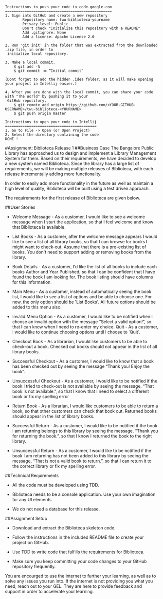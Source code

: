 ```
Instructions to push your code to code.google.com
=================================================
1. Sign into GitHub and create a new repository
        Repository name: twu-biblioteca-yourname
        Privacy level: Public
        Don't check "Initialize this repository with a README"
        Add .gitignore: None
        Add a license: Apache License 2.0

2. Run 'git init' in the folder that was extracted from the downloaded .zip file, in order to
 initialize local repository.

3. Make a local commit.
    $ git add -A
    $ git commit -m “Initial commit”

(Dont forget to add the hidden .idea folder, as it will make opening your project in Intellij easier.)

4. After you are done with the local commit, you can share your code with "The World" by pushing it to your
 GitHub repository.
    $ git remote add origin https://github.com/<YOUR-GITHUB-USERNAME>/twu-biblioteca-<YOURNAME>
    $ git push origin master

Instructions to open your code in Intellij
==========================================
1. Go to File -> Open (or Open Project)
2. Select the directory containing the code
DONE !
```


#Assignment: Biblioteca Release 1
##Business Case
The Bangalore Public Library has approached us to design and implement a Library Management System for them. Based on their requirements, we have decided to develop a new system named Biblioteca. Since the library has a large list of requirements, we will be making multiple releases of Biblioteca, with each release incrementally adding more functionality. 

In order to easily add more functionality in the future as well as maintain a high level of quality, Biblioteca will be built using a test driven approach.

The requirements for the first release of Biblioteca are given below.

##User Stories
- Welcome Message  - As a customer, I would like to see a welcome message when I start the application, so that I feel welcome and know that Biblioteca is available.

- List Books - As a customer, after the welcome message appears I would like to see a list of all library books, so that I can browse for books I might want to check-out. Assume that there is a pre-existing list of books. You don't need to support adding or removing books from the library.

- Book Details - As a customer, I'd like the list of all books to include each books Author and Year Published, so that I can be confident that I have found the book I am looking for. The book listing should have columns for this information.

- Main Menu  - As a customer, instead of automatically seeing the book list, I would like to see a list of options and be able to choose one. For now, the only option should be 'List Books'. All future options should be added to this menu also.

- Invalid Menu Option - As a customer, I would like to be notified when I choose an invalid option with the message “Select a valid option!”, so that I can know when I need to re-enter my choice.
Quit - As a customer, I would like to continue choosing options until I choose to 'Quit'.

- Checkout Book - As a librarian, I would like customers to be able to check-out a book. Checked out books should not appear in the list of all library books.

- Successful Checkout - As a customer, I would like to know that a book has been checked out by seeing the message “Thank you! Enjoy the book”.

- Unsuccessful Checkout - As a customer, I would like to be notified if the book I tried to check-out is not available by seeing the message, “That book is not available.”, so that I know that I need to select a different book or fix my spelling error

- Return Book - As a librarian, I would like customers to be able to return a book, so that other customers can check that book out. Returned books should appear in the list of library books.

- Successful Return - As a customer, I would like to be notified if the book I am returning belongs to this library by seeing the message, “Thank you for returning the book.”, so that I know I returned the book to the right library.

- Unsuccessful Return - As a customer, I would like to be notified if the book I am returning has not been added to this library by seeing the message, “That is not a valid book to return.”, so that I can return it to the correct library or fix my spelling error.

##Technical Requirements

- All the code must be developed using TDD.

- Biblioteca needs to be a console application. Use your own imagination for any UI elements

- We do not need a database for this release.

##Assignment Setup

- Download and extract the Biblioteca skeleton code.

- Follow the instructions in the included README file to create your project on GitHub. 

- Use TDD to write code that fulfills the requirements for Biblioteca.

- Make sure you keep committing your code changes to your GitHub repository frequently.

You are encourged to use the internet to further your learning, as well as to solve any issues you run into. If the internet is not providing you what you need, reach out to your GEL. They are here to provide feedback and support in order to accelerate your learning.



